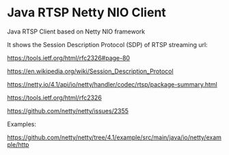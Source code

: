 # Java RTSP Netty NIO Client

Java RTSP Client based on Netty NIO framework

It shows the Session Description Protocol (SDP) of RTSP streaming url:

https://tools.ietf.org/html/rfc2326#page-80

https://en.wikipedia.org/wiki/Session_Description_Protocol

https://netty.io/4.1/api/io/netty/handler/codec/rtsp/package-summary.html

https://tools.ietf.org/html/rfc2326

https://github.com/netty/netty/issues/2355

Examples:

https://github.com/netty/netty/tree/4.1/example/src/main/java/io/netty/example/http

